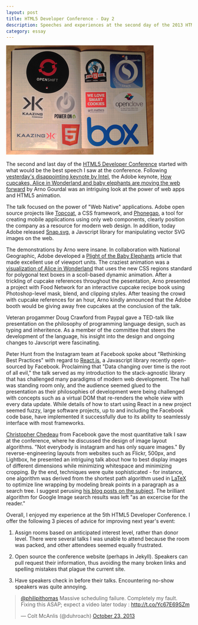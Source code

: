 ```yaml
---
layout: post
title: HTML5 Developer Conference - Day 2 
description: Speeches and experiences at the second day of the 2013 HTML5 Developer Conference in San Francisco
category: essay
---
```

<img src="/images/html5Day2.jpg" alt="HTML5 Developer Conference Day 2" />

The second and last day of the [HTML5 Developer Conference](http://html5devconf.com/) started with what would be the best speech I saw at the conference. Following [yesterday's disappointing keynote by Intel](/html5-conference-day-2/), the Adobe keynote, [How cupcakes, Alice in Wonderland and baby elephants are moving the web forward](https://github.com/adobe-webplatform/html5devconf-2013) by Arno Gourdal was an intriguing look at the power of web apps and HTML5 animation. 

The talk focused on the power of "Web Native" applications. Adobe open source projects like [Topcoat](http://topcoat.io), a CSS framework, and [Phonegap](http://phonegap.com/), a tool for creating mobile applications using only web components, clearly position the company as a resource for modern web design. In addition, today Adobe released [Snap.svg](http://snapsvg.io/), a Javscript library for manipulating vector SVG images on the web. 

The demonstrations by Arno were insane. In collaboration with National Geographic, Adobe developed a [Plight of the Baby Elephants](http://adobe-webplatform.github.io/Demo-for-National-Geographic-Orphan-Elephants/) article that made excellent use of viewport units. The craziest animation was a [visualization of Alice in Wonderland](http://adobe-webplatform.github.io/Demo-for-Alice-s-Adventures-in-Wonderland/) that uses the new CSS regions standard for polygonal text boxes in a scoll-based dynamic animation. After a trickling of cupcake references throughout the pesentation, Arno presented a project with Food Network for an interactive cupcake recipe book using Photoshop-level mask, blend, and clipping styles. After teasing the crowd with cupcake references for an  hour, Arno kindly announced that the Adobe booth would be giving away free cupcakes at the conclusion of the talk. 

Veteran progammer Doug Crawford from Paypal gave a TED-talk like presentation on the philosophy of programming language design, such as typing and inheritence. As a member of the committee that steers the development of the language, his insight into the design and ongoing changes to  Javscript were fascinating. 

Peter Hunt from the Instagram team at Facebook spoke about "Rethinking Best Practices" with regard to [React.js](http://www.reactjs.com/), a Javascript library recently open-sourced by Facebook. Proclaiming that "Data changing over time is the root of all evil," the talk served as my introduction to the stack-agnostic library that has challenged many paradigms of modern web development. The hall was standing room only, and the audience seemed glued to the presentation as their philosophies of development were being challenged with concepts such as a virtual DOM that re-renders the whole view with every data update. While details of how to start using React in a new project seemed fuzzy, large software projects, up to and including the Facebook code base, have implemented it successfully due to its ability to seamlessly interface with most frameworks. 

[Christopher Chedeau](http://blog.vjeux.com/) from Facebook gave the most quantitative talk I saw at the conference, where he discussed the design of image layout algorithms. "Not everybody is instagram and has only square images." By reverse-engineering layouts from websites such as Flickr, 500px, and Lightbox, he presented an intriguing talk about how to best display images of different dimensions while minimizing whitespace and minimizing cropping. By the end, techniques were quite sophisticated - for instance, one algorithm was derived from the shortest path algorithm used in [LaTeX](http://en.wikipedia.org/wiki/LaTeX) to optimize line wrapping by modeling break points in a paragraph as a search tree. I suggest perusing [his blog posts on the subject](http://blog.vjeux.com/category/image). The brilliant algorithm for Google Image search results was left "as an excercise for the reader."

Overall, I enjoyed my experience at the 5th HTML5 Developer Conference. I offer the following 3 pieces of advice for improving next year's event:

1. Assign rooms based on anticipated interest level, rather than donor level. There were several talks I was unable to attend because the room was packed, and other attendees seemed equally frustrated.

2. Open source the conference website (perhaps in Jekyll). Speakers can pull request their information, thus avoiding the many broken links and spelling mistakes that plague the current site. 

3. Have speakers check in before their talks. Encountering no-show speakers was quite annoying. 

<blockquote class="twitter-tweet"><p><a href="https://twitter.com/philipithomas">@philipithomas</a> Massive scheduling failure. Completely my fault. Fixing this ASAP; expect a video later today : <a href="http://t.co/Yc67E69SZm">http://t.co/Yc67E69SZm</a></p>&mdash; Colt McAnlis (@duhroach) <a href="https://twitter.com/duhroach/statuses/393061965464997888">October 23, 2013</a></blockquote>
<script async src="//platform.twitter.com/widgets.js" charset="utf-8"></script>
